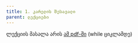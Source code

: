 ```yaml
---
title: 1. კარელის შესავალი
parent: ლექციები
---
```


ლექციის მასალა არის [ამ pdf-ში](/content/files/lecture1.pdf) (while ციკლამდე)